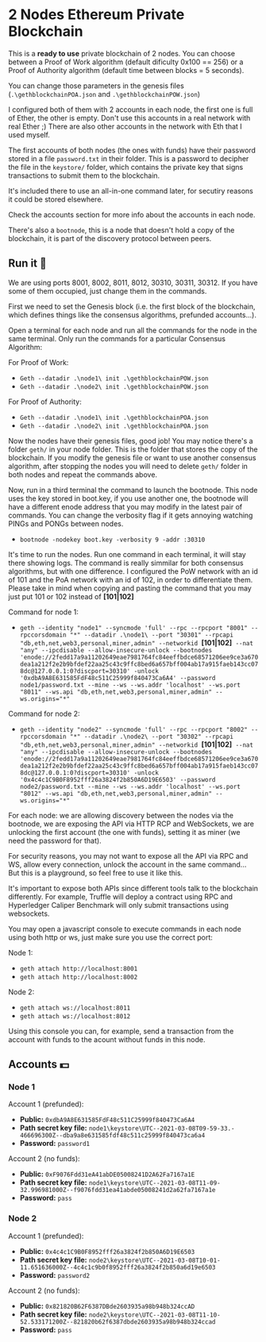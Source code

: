 # 2 Nodes Ethereum Private Blockchain

This is a **ready to use** private blockchain of 2 nodes. You can choose between a Proof of Work algorithm (default dificulty 0x100 == 256) or a Proof of Authority algorithm (default time between blocks = 5 seconds).

You can change those parameters in the genesis files (`.\gethblockchainPOA.json` and `.\gethblockchainPOW.json`)

I configured both of them with 2 accounts in each node, the first one is full of Ether, the other is empty. Don't use this accounts in a real network with real Ether ;) There are also other accounts in the network with Eth that I used myself.

The first accounts of both nodes (the ones with funds) have their password stored in a file `password.txt` in their folder. This is a password to decipher the file in the `keystore/` folder, which contains the private key that signs transactions to submit them to the blockchain.

It's included there to use an all-in-one command later, for secutiry reasons it could be stored elsewhere.

Check the accounts section for more info about the accounts in each node.

There's also a `bootnode`, this is a node that doesn't hold a copy of the blockchain, it is part of the discovery protocol between peers.

## Run it :muscle:

We are using ports 8001, 8002, 8011, 8012, 30310, 30311, 30312. If you have some of them occupied, just change them in the commands.

First we need to set the Genesis block (i.e. the first block of the blockchain, which defines things like the consensus algorithms, prefunded accounts...).

Open a terminal for each node and run all the commands for the node in the same terminal. Only run the commands for a particular Consensus Algorithm:

For Proof of Work:

- `Geth --datadir .\node1\ init .\gethblockchainPOW.json`
- `Geth --datadir .\node2\ init .\gethblockchainPOW.json`

For Proof of Authority:

- `Geth --datadir .\node1\ init .\gethblockchainPOA.json`
- `Geth --datadir .\node2\ init .\gethblockchainPOA.json`

Now the nodes have their genesis files, good job! You may notice there's a folder `geth/` in your node folder. This is the folder that stores the copy of the blockchain. If you modify the genesis file or want to use another consensus algorithm, after stopping the nodes you will need to delete `geth/` folder in both nodes and repeat the commands above.

Now, run in a third terminal the command to launch the bootnode. This node uses the key stored in boot.key, if you use another one, the bootnode will have a different enode address that you may modify in the latest pair of commands. You can change the verbosity flag if it gets annoying watching PINGs and PONGs between nodes.

- `bootnode -nodekey boot.key -verbosity 9 -addr :30310`

It's time to run the nodes. Run one command in each terminal, it will stay there showing logs.
The command is really simmilar for both consensus algorithms, but with one difference. I configured the PoW network with an id of 101 and the PoA network with an id of 102, in order to differentiate them.
Please take in mind when copying and pasting the command that you may just put 101 or 102 instead of **[101|102]**

Command for node 1:

- `geth --identity "node1" --syncmode 'full' --rpc --rpcport "8001" --rpccorsdomain "*" --datadir .\node1\ --port "30301" --rpcapi "db,eth,net,web3,personal,miner,admin" --networkid `**[101|102]**` --nat "any" --ipcdisable --allow-insecure-unlock --bootnodes 'enode://2fedd17a9a11202649eae7981764fc84eeffbdce68571206ee9ce3a670dea1a212f2e2b9bfdef22aa25c43c9ffc8bed6a657bff004ab17a915faeb143cc078dc@127.0.0.1:0?discport=30310' -unlock '0xdbA9A8E631585FdF48c511C25999f840473Ca6A4' --password node1/password.txt --mine --ws --ws.addr 'localhost' --ws.port "8011" --ws.api "db,eth,net,web3,personal,miner,admin" --ws.origins="*"`

Command for node 2:

- `geth --identity "node2" --syncmode 'full' --rpc --rpcport "8002" --rpccorsdomain "*" --datadir .\node2\ --port "30302" --rpcapi "db,eth,net,web3,personal,miner,admin" --networkid `**[101|102]**` --nat "any" --ipcdisable --allow-insecure-unlock --bootnodes 'enode://2fedd17a9a11202649eae7981764fc84eeffbdce68571206ee9ce3a670dea1a212f2e2b9bfdef22aa25c43c9ffc8bed6a657bff004ab17a915faeb143cc078dc@127.0.0.1:0?discport=30310' -unlock '0x4c4c1C9B0F8952fff26a3824f2b850A6D19E6503' --password node2/password.txt --mine --ws --ws.addr 'localhost' --ws.port "8012" --ws.api "db,eth,net,web3,personal,miner,admin" --ws.origins="*"`

For each node: we are allowing discovery between the nodes via the bootnode, we are exposing the API via HTTP RCP and WebSockets, we are unlocking the first account (the one with funds), setting it as miner (we need the password for that).

For security reasons, you may not want to expose all the API via RPC and WS, allow every connection, unlock the account in the same command... But this is a playground, so feel free to use it like this.

It's important to expose both APIs since different tools talk to the blockchain differently. For example, Truffle will deploy a contract using RPC and Hyperledger Caliper Benchmark will only submit transactions using websockets.

You may open a javascript console to execute commands in each node using both http or ws, just make sure you use the correct port:

Node 1:

- `geth attach http://localhost:8001`
- `geth attach http://localhost:8002`

Node 2:

- `geth attach ws://localhost:8011`
- `geth attach ws://localhost:8012`

Using this console you can, for example, send a transaction from the account with funds to the acount without funds in this node.

## Accounts :dollar:

### Node 1

Account 1 (prefunded):

- **Public:** `0xdbA9A8E631585FdF48c511C25999f840473Ca6A4`
- **Path secret key file:** `node1\keystore\UTC--2021-03-08T09-59-33.- 466696300Z--dba9a8e631585fdf48c511c25999f840473ca6a4`
- **Password:** `password1`

Account 2 (no funds):

- **Public:** `0xF9076Fdd31eA41abDE05008241D2A62Fa7167a1E`
- **Path secret key file:** `node1\keystore\UTC--2021-03-08T11-09-32.996981000Z--f9076fdd31ea41abde05008241d2a62fa7167a1e`
- **Password:** `pass`

### Node 2

Account 1 (prefunded):

- **Public:** `0x4c4c1C9B0F8952fff26a3824f2b850A6D19E6503`
- **Path secret key file:** `node2\keystore\UTC--2021-03-08T10-01-11.651636000Z--4c4c1c9b0f8952fff26a3824f2b850a6d19e6503`
- **Password:** `password2`

Account 2 (no funds):

- **Public:** `0x821820B62F6387DBde2603935a98b948b324ccAD`
- **Path secret key file:** `node2\keystore\UTC--2021-03-08T11-10-52.533171200Z--821820b62f6387dbde2603935a98b948b324ccad`
- **Password:** `pass`
